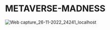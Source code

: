 # METAVERSE-MADNESS

![Web capture_26-11-2022_24241_localhost](https://user-images.githubusercontent.com/92306429/204056122-8e9cd6a2-42f4-4898-adc7-5806f8347877.jpeg)

